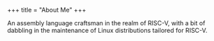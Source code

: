 +++
title = "About Me"
+++

An assembly language craftsman in the realm of RISC-V, with a bit of dabbling in the maintenance of Linux distributions tailored for RISC-V.

